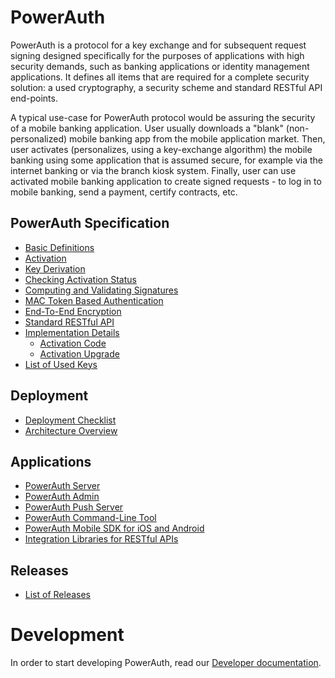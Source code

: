 # PowerAuth

PowerAuth is a protocol for a key exchange and for subsequent request signing designed specifically for the purposes of applications with high security demands, such as banking applications or identity management applications. It defines all items that are required for a complete security solution: a used cryptography, a security scheme and standard RESTful API end-points.

A typical use-case for PowerAuth protocol would be assuring the security of a mobile banking application. User usually downloads a "blank" (non-personalized) mobile banking app from the mobile application market. Then, user activates (personalizes, using a key-exchange algorithm) the mobile banking using some application that is assumed secure, for example via the internet banking or via the branch kiosk system. Finally, user can use activated mobile banking application to create signed requests - to log in to mobile banking, send a payment, certify contracts, etc.

## PowerAuth Specification

- [Basic Definitions](./Basic-definitions.md)
- [Activation](./Activation.md)
- [Key Derivation](./Key-derivation.md)
- [Checking Activation Status](./Activation-Status.md)
- [Computing and Validating Signatures](./Computing-and-validating-signatures.md)
- [MAC Token Based Authentication](./MAC-Token-Based-Authentication.md)
- [End-To-End Encryption](./End-To-End-Encryption.md)
- [Standard RESTful API](./Standard-restful-api.md)
- [Implementation Details](./Implementation-notes.md)
    - [Activation Code](./Activation-Code.md)
    - [Activation Upgrade](./Activation-Upgrade.md)
- [List of Used Keys](./List-of-used-keys.md)

## Deployment

- [Deployment Checklist](./Deployment-Checklist.md)
- [Architecture Overview](./Architecture-Overview.md)

## Applications

- [PowerAuth Server](https://github.com/wultra/powerauth-server)
- [PowerAuth Admin](https://github.com/wultra/powerauth-admin)
- [PowerAuth Push Server](https://github.com/wultra/powerauth-push-server)
- [PowerAuth Command-Line Tool](https://github.com/wultra/powerauth-cmd-tool)
- [PowerAuth Mobile SDK for iOS and Android](https://github.com/wultra/powerauth-mobile-sdk)
- [Integration Libraries for RESTful APIs](https://github.com/wultra/powerauth-restful-integration)

## Releases

- [List of Releases](./Releases.md)

# Development

In order to start developing PowerAuth, read our [Developer documentation](./Development.md).
